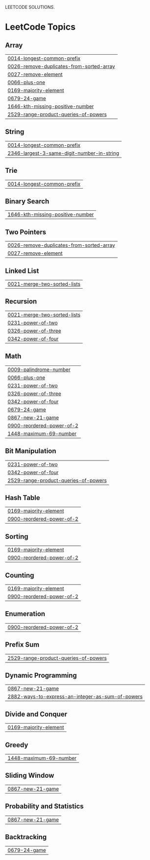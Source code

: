 LEETCODE SOLUTIONS.

<!---LeetCode Topics Start-->
# LeetCode Topics
## Array
|  |
| ------- |
| [0014-longest-common-prefix](https://github.com/PriteshChauhan7/leetcode/tree/master/0014-longest-common-prefix) |
| [0026-remove-duplicates-from-sorted-array](https://github.com/PriteshChauhan7/leetcode/tree/master/0026-remove-duplicates-from-sorted-array) |
| [0027-remove-element](https://github.com/PriteshChauhan7/leetcode/tree/master/0027-remove-element) |
| [0066-plus-one](https://github.com/PriteshChauhan7/leetcode/tree/master/0066-plus-one) |
| [0169-majority-element](https://github.com/PriteshChauhan7/leetcode/tree/master/0169-majority-element) |
| [0679-24-game](https://github.com/PriteshChauhan7/leetcode/tree/master/0679-24-game) |
| [1646-kth-missing-positive-number](https://github.com/PriteshChauhan7/leetcode/tree/master/1646-kth-missing-positive-number) |
| [2529-range-product-queries-of-powers](https://github.com/PriteshChauhan7/leetcode/tree/master/2529-range-product-queries-of-powers) |
## String
|  |
| ------- |
| [0014-longest-common-prefix](https://github.com/PriteshChauhan7/leetcode/tree/master/0014-longest-common-prefix) |
| [2346-largest-3-same-digit-number-in-string](https://github.com/PriteshChauhan7/leetcode/tree/master/2346-largest-3-same-digit-number-in-string) |
## Trie
|  |
| ------- |
| [0014-longest-common-prefix](https://github.com/PriteshChauhan7/leetcode/tree/master/0014-longest-common-prefix) |
## Binary Search
|  |
| ------- |
| [1646-kth-missing-positive-number](https://github.com/PriteshChauhan7/leetcode/tree/master/1646-kth-missing-positive-number) |
## Two Pointers
|  |
| ------- |
| [0026-remove-duplicates-from-sorted-array](https://github.com/PriteshChauhan7/leetcode/tree/master/0026-remove-duplicates-from-sorted-array) |
| [0027-remove-element](https://github.com/PriteshChauhan7/leetcode/tree/master/0027-remove-element) |
## Linked List
|  |
| ------- |
| [0021-merge-two-sorted-lists](https://github.com/PriteshChauhan7/leetcode/tree/master/0021-merge-two-sorted-lists) |
## Recursion
|  |
| ------- |
| [0021-merge-two-sorted-lists](https://github.com/PriteshChauhan7/leetcode/tree/master/0021-merge-two-sorted-lists) |
| [0231-power-of-two](https://github.com/PriteshChauhan7/leetcode/tree/master/0231-power-of-two) |
| [0326-power-of-three](https://github.com/PriteshChauhan7/leetcode/tree/master/0326-power-of-three) |
| [0342-power-of-four](https://github.com/PriteshChauhan7/leetcode/tree/master/0342-power-of-four) |
## Math
|  |
| ------- |
| [0009-palindrome-number](https://github.com/PriteshChauhan7/leetcode/tree/master/0009-palindrome-number) |
| [0066-plus-one](https://github.com/PriteshChauhan7/leetcode/tree/master/0066-plus-one) |
| [0231-power-of-two](https://github.com/PriteshChauhan7/leetcode/tree/master/0231-power-of-two) |
| [0326-power-of-three](https://github.com/PriteshChauhan7/leetcode/tree/master/0326-power-of-three) |
| [0342-power-of-four](https://github.com/PriteshChauhan7/leetcode/tree/master/0342-power-of-four) |
| [0679-24-game](https://github.com/PriteshChauhan7/leetcode/tree/master/0679-24-game) |
| [0867-new-21-game](https://github.com/PriteshChauhan7/leetcode/tree/master/0867-new-21-game) |
| [0900-reordered-power-of-2](https://github.com/PriteshChauhan7/leetcode/tree/master/0900-reordered-power-of-2) |
| [1448-maximum-69-number](https://github.com/PriteshChauhan7/leetcode/tree/master/1448-maximum-69-number) |
## Bit Manipulation
|  |
| ------- |
| [0231-power-of-two](https://github.com/PriteshChauhan7/leetcode/tree/master/0231-power-of-two) |
| [0342-power-of-four](https://github.com/PriteshChauhan7/leetcode/tree/master/0342-power-of-four) |
| [2529-range-product-queries-of-powers](https://github.com/PriteshChauhan7/leetcode/tree/master/2529-range-product-queries-of-powers) |
## Hash Table
|  |
| ------- |
| [0169-majority-element](https://github.com/PriteshChauhan7/leetcode/tree/master/0169-majority-element) |
| [0900-reordered-power-of-2](https://github.com/PriteshChauhan7/leetcode/tree/master/0900-reordered-power-of-2) |
## Sorting
|  |
| ------- |
| [0169-majority-element](https://github.com/PriteshChauhan7/leetcode/tree/master/0169-majority-element) |
| [0900-reordered-power-of-2](https://github.com/PriteshChauhan7/leetcode/tree/master/0900-reordered-power-of-2) |
## Counting
|  |
| ------- |
| [0169-majority-element](https://github.com/PriteshChauhan7/leetcode/tree/master/0169-majority-element) |
| [0900-reordered-power-of-2](https://github.com/PriteshChauhan7/leetcode/tree/master/0900-reordered-power-of-2) |
## Enumeration
|  |
| ------- |
| [0900-reordered-power-of-2](https://github.com/PriteshChauhan7/leetcode/tree/master/0900-reordered-power-of-2) |
## Prefix Sum
|  |
| ------- |
| [2529-range-product-queries-of-powers](https://github.com/PriteshChauhan7/leetcode/tree/master/2529-range-product-queries-of-powers) |
## Dynamic Programming
|  |
| ------- |
| [0867-new-21-game](https://github.com/PriteshChauhan7/leetcode/tree/master/0867-new-21-game) |
| [2882-ways-to-express-an-integer-as-sum-of-powers](https://github.com/PriteshChauhan7/leetcode/tree/master/2882-ways-to-express-an-integer-as-sum-of-powers) |
## Divide and Conquer
|  |
| ------- |
| [0169-majority-element](https://github.com/PriteshChauhan7/leetcode/tree/master/0169-majority-element) |
## Greedy
|  |
| ------- |
| [1448-maximum-69-number](https://github.com/PriteshChauhan7/leetcode/tree/master/1448-maximum-69-number) |
## Sliding Window
|  |
| ------- |
| [0867-new-21-game](https://github.com/PriteshChauhan7/leetcode/tree/master/0867-new-21-game) |
## Probability and Statistics
|  |
| ------- |
| [0867-new-21-game](https://github.com/PriteshChauhan7/leetcode/tree/master/0867-new-21-game) |
## Backtracking
|  |
| ------- |
| [0679-24-game](https://github.com/PriteshChauhan7/leetcode/tree/master/0679-24-game) |
<!---LeetCode Topics End-->